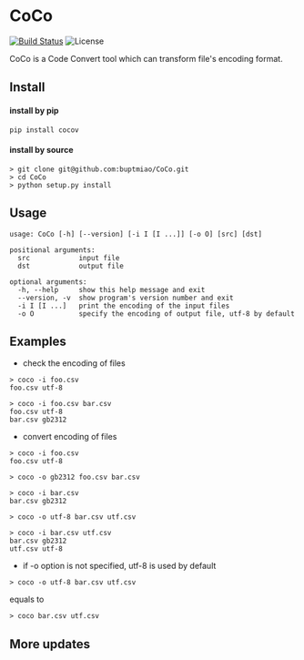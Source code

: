 # CoCo

[![Build Status](https://travis-ci.org/buptmiao/CoCo.svg?branch=master)](https://travis-ci.org/buptmiao/CoCo)
![License](https://img.shields.io/dub/l/vibe-d.svg)

CoCo is a Code Convert tool which can transform file's encoding format.


## Install

#### install by pip
```
pip install cocov
```



#### install by source
```
> git clone git@github.com:buptmiao/CoCo.git  
> cd CoCo
> python setup.py install
```

## Usage
```
usage: CoCo [-h] [--version] [-i I [I ...]] [-o O] [src] [dst]

positional arguments:
  src            input file
  dst            output file

optional arguments:
  -h, --help     show this help message and exit
  --version, -v  show program's version number and exit
  -i I [I ...]   print the encoding of the input files
  -o O           specify the encoding of output file, utf-8 by default
```

## Examples

* check the encoding of files
```
> coco -i foo.csv
foo.csv utf-8

> coco -i foo.csv bar.csv
foo.csv utf-8
bar.csv gb2312
```
* convert encoding of files
```
> coco -i foo.csv
foo.csv utf-8

> coco -o gb2312 foo.csv bar.csv

> coco -i bar.csv
bar.csv gb2312

> coco -o utf-8 bar.csv utf.csv

> coco -i bar.csv utf.csv
bar.csv gb2312
utf.csv utf-8
```
* if -o option is not specified, utf-8 is used by default

```
> coco -o utf-8 bar.csv utf.csv
```
equals to
```
> coco bar.csv utf.csv
```
 
## More updates
